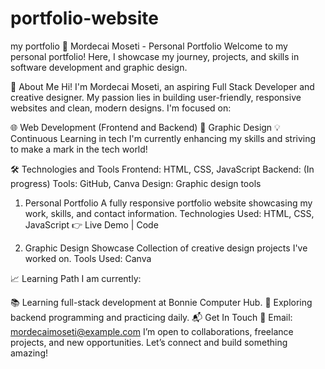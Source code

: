 # portfolio-website
my portfolio
🌟 Mordecai Moseti - Personal Portfolio
Welcome to my personal portfolio! Here, I showcase my journey, projects, and skills in software development and graphic design.

🚀 About Me
Hi! I'm Mordecai Moseti, an aspiring Full Stack Developer and creative designer. My passion lies in building user-friendly, responsive websites and clean, modern designs. I'm focused on:

🌐 Web Development (Frontend and Backend)
🎨 Graphic Design
💡 Continuous Learning in tech
I'm currently enhancing my skills and striving to make a mark in the tech world!

🛠️ Technologies and Tools
Frontend: HTML, CSS, JavaScript
Backend: (In progress)
Tools:  GitHub, Canva
Design: Graphic design tools

1. Personal Portfolio
A fully responsive portfolio website showcasing my work, skills, and contact information.
Technologies Used: HTML, CSS, JavaScript
👉 Live Demo | Code

2. Graphic Design Showcase
Collection of creative design projects I've worked on.
Tools Used: Canva



📈 Learning Path
I am currently:

📚 Learning full-stack development at Bonnie Computer Hub.
🎯 Exploring backend programming and practicing daily.
📬 Get In Touch
📧 Email: mordecaimoseti@example.com
I’m open to collaborations, freelance projects, and new opportunities. Let’s connect and build something amazing!

